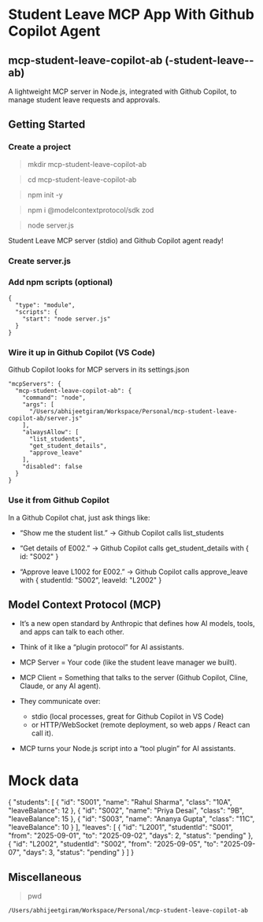 # Student Leave MCP App With Github Copilot Agent

## mcp-student-leave-copilot-ab (<domain>-student-leave-<client>-ab)

A lightweight MCP server in Node.js, integrated with Github Copilot, to manage student leave requests and approvals.

## Getting Started

### Create a project

> mkdir mcp-student-leave-copilot-ab

> cd mcp-student-leave-copilot-ab

> npm init -y

> npm i @modelcontextprotocol/sdk zod

> node server.js

Student Leave MCP server (stdio) and Github Copilot agent ready!

### Create server.js

### Add npm scripts (optional)

```
{
  "type": "module",
  "scripts": {
    "start": "node server.js"
  }
}
```

### Wire it up in Github Copilot (VS Code)

Github Copilot looks for MCP servers in its settings.json

```
"mcpServers": {
  "mcp-student-leave-copilot-ab": {
    "command": "node",
    "args": [
      "/Users/abhijeetgiram/Workspace/Personal/mcp-student-leave-copilot-ab/server.js"
    ],
    "alwaysAllow": [
      "list_students",
      "get_student_details",
      "approve_leave"
    ],
    "disabled": false
  }
}
```

### Use it from Github Copilot

In a Github Copilot chat, just ask things like:

- “Show me the student list.” → Github Copilot calls list_students

- “Get details of E002.” → Github Copilot calls get_student_details with { id: "S002" }

- “Approve leave L1002 for E002.” → Github Copilot calls approve_leave with { studentId: "S002", leaveId: "L2002" }

## Model Context Protocol (MCP)

- It’s a new open standard by Anthropic that defines how AI models, tools, and apps can talk to each other.

- Think of it like a “plugin protocol” for AI assistants.

- MCP Server = Your code (like the student leave manager we built).

- MCP Client = Something that talks to the server (Github Copilot, Cline, Claude, or any AI agent).

- They communicate over:

  - stdio (local processes, great for Github Copilot in VS Code)
  - or HTTP/WebSocket (remote deployment, so web apps / React can call it).

- MCP turns your Node.js script into a “tool plugin” for AI assistants.

# Mock data

{
"students": [
{ "id": "S001", "name": "Rahul Sharma", "class": "10A", "leaveBalance": 12 },
{ "id": "S002", "name": "Priya Desai", "class": "9B", "leaveBalance": 15 },
{ "id": "S003", "name": "Ananya Gupta", "class": "11C", "leaveBalance": 10 }
],
"leaves": [
{ "id": "L2001", "studentId": "S001", "from": "2025-09-01", "to": "2025-09-02", "days": 2, "status": "pending" },
{ "id": "L2002", "studentId": "S002", "from": "2025-09-05", "to": "2025-09-07", "days": 3, "status": "pending" }
]
}

## Miscellaneous

> pwd

`/Users/abhijeetgiram/Workspace/Personal/mcp-student-leave-copilot-ab`
